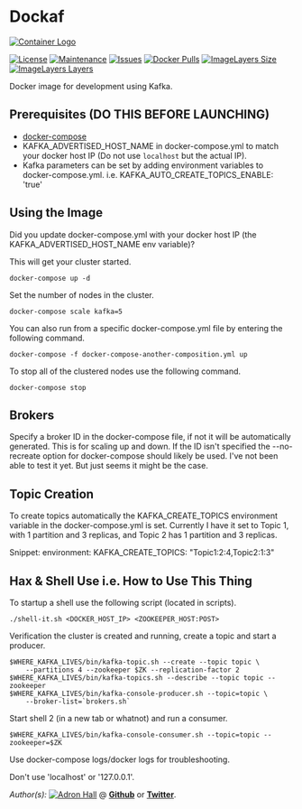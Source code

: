 # Dockaf

[![Container Logo](https://github.com/adron-orange/systemic-dockaf/blob/master/Logo.png?raw=true)](https://github.com/adron-orange/systemic-dockaf)

[![License](https://img.shields.io/github/license/adron-orange/systemic-dockaf.svg?style=flat-square)](https://github.com/adron-orange/systemic-dockaf/blob/master/LICENSE)
[![Maintenance](https://img.shields.io/maintenance/yes/2016.svg?style=flat-square)](#)
[![Issues](https://img.shields.io/github/issues/adron-orange/systemic-dockaf.svg?style=flat-square)](https://github.com/adron-orange/systemic-dockaf/issues)
[![Docker Pulls](https://img.shields.io/docker/pulls/adron-orange/systemic-dockaf.svg?style=flat-square)](https://hub.docker.com/r/adronorange/dockaf/)
[![ImageLayers Size](https://img.shields.io/imagelayers/image-size/_/adron-orange/systemic-dockaf.svg?style=flat-square)](https://hub.docker.com/r/adronorange/dockaf/)
[![ImageLayers Layers](https://img.shields.io/imagelayers/layers/_/adron-orange/systemic-dockaf.svg?style=flat-square)](https://hub.docker.com/r/adronorange/dockaf/)

Docker image for development using Kafka.

## Prerequisites (DO THIS BEFORE LAUNCHING)

* [docker-compose](https://docs.docker.com/compose/overview/)
* KAFKA_ADVERTISED_HOST_NAME in docker-compose.yml to match your docker host IP (Do not use `localhost` but the actual IP).
* Kafka parameters can be set by adding environment variables to docker-compose.yml. i.e. KAFKA_AUTO_CREATE_TOPICS_ENABLE: 'true'

## Using the Image

Did you update docker-compose.yml with your docker host IP (the KAFKA_ADVERTISED_HOST_NAME env variable)?

This will get your cluster started.

	docker-compose up -d

Set the number of nodes in the cluster.

	docker-compose scale kafka=5

You can also run from a specific docker-compose.yml file by entering the following command.

	docker-compose -f docker-compose-another-composition.yml up

To stop all of the clustered nodes use the following command.

	docker-compose stop

## Brokers

Specify a broker ID in the docker-compose file, if not it will be automatically generated. This is for scaling up and down. If the ID isn't specified the --no-recreate option for docker-compose should likely be used. I've not been able to test it yet. But just seems it might be the case.

## Topic Creation

To create topics automatically the KAFKA_CREATE_TOPICS environment variable in the docker-compose.yml is set. Currently I have it set to Topic 1, with 1 partition and 3 replicas, and Topic 2 has 1 partition and 3 replicas.

Snippet:
    environment:
      KAFKA_CREATE_TOPICS: "Topic1:2:4,Topic2:1:3"

## Hax & Shell Use i.e. How to Use This Thing

To startup a shell use the following script (located in scripts).

	./shell-it.sh <DOCKER_HOST_IP> <ZOOKEEPER_HOST:POST>

Verification the cluster is created and running, create a topic and start a producer.

	$WHERE_KAFKA_LIVES/bin/kafka-topic.sh --create --topic topic \
		--partitions 4 --zookeeper $ZK --replication-factor 2
	$WHERE_KAFKA_LIVES/bin/kafka-topics.sh --describe --topic topic --zookeeper
	$WHERE_KAFKA_LIVES/bin/kafka-console-producer.sh --topic=topic \
		--broker-list=`brokers.sh`

Start shell 2 (in a new tab or whatnot) and run a consumer.

	$WHERE_KAFKA_LIVES/bin/kafka-console-consumer.sh --topic=topic --zookeeper=$ZK

Use docker-compose logs/docker logs for troubleshooting.

Don't use 'localhost' or '127.0.0.1'.

*Author(s):* [![Adron Hall](https://github.com/adron-orange/systemic-dockaf/blob/master/AdronHall.png?raw=true)](http://compositecode.com) @ **[Github](https://www.github.com/adron-orange)** or **[Twitter](https://twitter.com/adron_orange)**.
